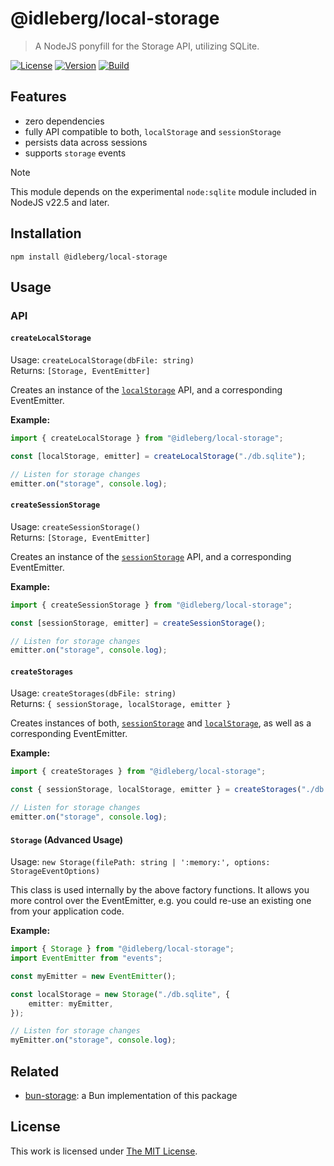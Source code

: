 # @idleberg/local-storage

> A NodeJS ponyfill for the Storage API, utilizing SQLite.

[![License](https://img.shields.io/github/license/idleberg/node-local-storage?color=blue&style=for-the-badge)](https://github.com/idleberg/node-local-storage/blob/main/LICENSE)
[![Version](https://img.shields.io/npm/v/@idleberg/local-storage?style=for-the-badge)](https://www.npmjs.org/package/@idleberg/local-storage)
[![Build](https://img.shields.io/github/actions/workflow/status/idleberg/node-local-storage/test.yml?style=for-the-badge)](https://github.com/idleberg/node-local-storage/actions)

## Features

-   zero dependencies
-   fully API compatible to both, `localStorage` and `sessionStorage`
-   persists data across sessions
-   supports `storage` events

> [!NOTE]
> This module depends on the experimental `node:sqlite` module included in NodeJS v22.5 and later.

## Installation

`npm install @idleberg/local-storage`

## Usage

### API

#### `createLocalStorage`

Usage: `createLocalStorage(dbFile: string)`  
Returns: `[Storage, EventEmitter]`

Creates an instance of the [`localStorage`][] API, and a corresponding EventEmitter.

**Example:**

```typescript
import { createLocalStorage } from "@idleberg/local-storage";

const [localStorage, emitter] = createLocalStorage("./db.sqlite");

// Listen for storage changes
emitter.on("storage", console.log);
```

#### `createSessionStorage`

Usage: `createSessionStorage()`  
Returns: `[Storage, EventEmitter]`

Creates an instance of the [`sessionStorage`][] API, and a corresponding EventEmitter.

**Example:**

```typescript
import { createSessionStorage } from "@idleberg/local-storage";

const [sessionStorage, emitter] = createSessionStorage();

// Listen for storage changes
emitter.on("storage", console.log);
```

#### `createStorages`

Usage: `createStorages(dbFile: string)`  
Returns: `{ sessionStorage, localStorage, emitter }`

Creates instances of both, [`sessionStorage`][] and [`localStorage`][], as well as a corresponding EventEmitter.

**Example:**

```typescript
import { createStorages } from "@idleberg/local-storage";

const { sessionStorage, localStorage, emitter } = createStorages("./db.sqlite");

// Listen for storage changes
emitter.on("storage", console.log);
```

#### `Storage` (Advanced Usage)

Usage: `new Storage(filePath: string | ':memory:', options: StorageEventOptions)`

This class is used internally by the above factory functions. It allows you more control over the EventEmitter, e.g. you could re-use an existing one from your application code.

**Example:**

```typescript
import { Storage } from "@idleberg/local-storage";
import EventEmitter from "events";

const myEmitter = new EventEmitter();

const localStorage = new Storage("./db.sqlite", {
    emitter: myEmitter,
});

// Listen for storage changes
myEmitter.on("storage", console.log);
```

## Related

-   [bun-storage](https://www.npmjs.com/package/bun-storage): a Bun implementation of this package

## License

This work is licensed under [The MIT License](https://opensource.org/licenses/MIT).

[`localStorage`]: https://developer.mozilla.org/docs/Web/API/Window/localStorage
[`sessionStorage`]: https://developer.mozilla.org/docs/Web/API/Window/sessionStorage
